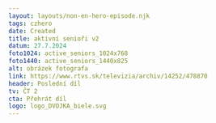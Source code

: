 ```yaml
---
layout: layouts/non-en-hero-episode.njk
tags: czhero
date: Created
title: aktivní senioři v2
datum: 27.7.2024
foto1024: active_seniors_1024x768
foto1440: active_seniors_1440x825
alt: obrázek fotografa
link: https://www.rtvs.sk/televizia/archiv/14252/478870
header: Poslední díl
tv: ČT 2
cta: Přehrát díl
logo: logo_DVOJKA_biele.svg
---
```

